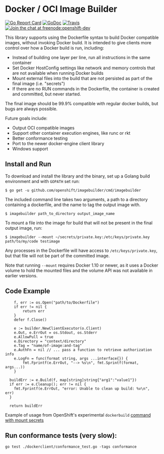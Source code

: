 Docker / OCI Image Builder
==========================

[![Go Report Card](https://goreportcard.com/badge/github.com/openshift/imagebuilder)](https://goreportcard.com/report/github.com/openshift/imagebuilder)
[![GoDoc](https://godoc.org/github.com/openshift/imagebuilder?status.png)](https://godoc.org/github.com/openshift/imagebuilder)
[![Travis](https://travis-ci.org/openshift/imagebuilder.svg?branch=master)](https://travis-ci.org/openshift/imagebuilder)
[![Join the chat at freenode:openshift-dev](https://img.shields.io/badge/irc-freenode%3A%20%23openshift--dev-blue.svg)](http://webchat.freenode.net/?channels=%23openshift-dev)


This library supports using the Dockerfile syntax to build Docker
compatible images, without invoking Docker build. It is intended to give
clients more control over how a Docker build is run, including:

* Instead of building one layer per line, run all instructions in the
  same container
* Set Docker HostConfig settings like network and memory controls that
  are not available when running Docker builds
* Mount external files into the build that are not persisted as part of
  the final image (i.e. "secrets")
* If there are no RUN commands in the Dockerfile, the container is created
  and committed, but never started.

The final image should be 99.9% compatible with regular docker builds,
but bugs are always possible.

Future goals include:

* Output OCI compatible images
* Support other container execution engines, like runc or rkt
* Better conformance testing
* Port to the newer docker-engine client library
* Windows support

## Install and Run

To download and install the library and the binary, set up a Golang build environment and with `GOPATH` set run:

```
$ go get -u github.com/openshift/imagebuilder/cmd/imagebuilder
```

The included command line takes two arguments, a path to a directory containing a dockerfile, and the name to tag the output image with.

```
$ imagebuilder path_to_directory output_image_name
```

To mount a file into the image for build that will not be present in the final output image, run:

```
$ imagebuilder --mount ~/secrets/private.key:/etc/keys/private.key path/to/my/code testimage
```

Any processes in the Dockerfile will have access to `/etc/keys/private.key`, but that file will not be part of the committed image.

Note that running `--mount` requires Docker 1.10 or newer, as it uses a Docker volume to hold the mounted files and the volume API was not available in earlier versions.


## Code Example

```
	f, err := os.Open("path/to/Dockerfile")
	if err != nil {
		return err
	}
	defer f.Close()

	e := builder.NewClientExecutor(o.Client)
	e.Out, e.ErrOut = os.Stdout, os.Stderr
	e.AllowPull = true
	e.Directory = "context/directory"
	e.Tag = "name/of-image:and-tag"
	e.AuthFn = nil // ... pass a function to retrieve authorization info
	e.LogFn = func(format string, args ...interface{}) {
		fmt.Fprintf(e.ErrOut, "--> %s\n", fmt.Sprintf(format, args...))
	}

  buildErr := e.Build(f, map[string]string{"arg1":"value1"})
  if err := e.Cleanup(); err != nil {
    fmt.Fprintf(e.ErrOut, "error: Unable to clean up build: %v\n", err)
  }

  return buildErr
```

Example of usage from OpenShift's experimental `dockerbuild` [command with mount secrets](https://github.com/openshift/origin/blob/26c9e032ff42f613fe10649cd7c5fa1b4c33501b/pkg/cmd/cli/cmd/dockerbuild/dockerbuild.go)

## Run conformance tests (very slow):

```
go test ./dockerclient/conformance_test.go -tags conformance
```
